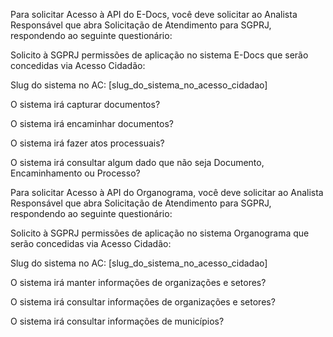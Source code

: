 Para solicitar Acesso à API do E-Docs, você deve solicitar ao Analista Responsável que abra Solicitação de Atendimento para SGPRJ, respondendo ao seguinte questionário:



Solicito à SGPRJ permissões de aplicação no sistema E-Docs que serão concedidas via Acesso Cidadão:

Slug do sistema no AC: [slug_do_sistema_no_acesso_cidadao]

O sistema irá capturar documentos?

O sistema irá encaminhar documentos?

O sistema irá fazer atos processuais?

O sistema irá consultar algum dado que não seja Documento, Encaminhamento ou Processo?







Para solicitar Acesso à API do Organograma, você deve solicitar ao Analista Responsável que abra Solicitação de Atendimento para SGPRJ, respondendo ao seguinte questionário:



Solicito à SGPRJ permissões de aplicação no sistema Organograma que serão concedidas via Acesso Cidadão:

Slug do sistema no AC: [slug_do_sistema_no_acesso_cidadao]

O sistema irá manter informações de organizações e setores?

O sistema irá consultar informações de organizações e setores?

O sistema irá consultar informações de municípios?